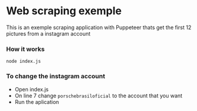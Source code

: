 # Web scraping exemple

This is an exemple scraping application with Puppeteer thats get the first 12 pictures from a instagram account

### How it works

`node index.js`

### To change the instagram account

- Open index.js
- On line 7 change `porschebrasiloficial` to the account that you want
- Run the aplication

